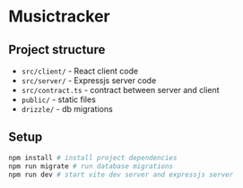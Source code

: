 # Musictracker

## Project structure

-   `src/client/` - React client code
-   `src/server/` - Expressjs server code
-   `src/contract.ts` - contract between server and client
-   `public/` - static files
-   `drizzle/` - db migrations

## Setup

```bash
npm install # install project dependencies
npm run migrate # run database migrations
npm run dev # start vite dev server and expressjs server
```
